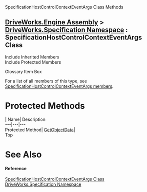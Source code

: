 SpecificationHostControlContextEventArgs Class Methods   
  
[DriveWorks.Engine Assembly](topic2156.md) > [DriveWorks.Specification Namespace](topic10764.md) : SpecificationHostControlContextEventArgs Class  
---  
  
Include Inherited Members    
Include Protected Members    


Glossary Item Box

For a list of all members of this type, see [SpecificationHostControlContextEventArgs members](topic11419.md).

# Protected Methods

| Name| Description  
---|---|---  
Protected Method| [GetObjectData](topic11426.md)|   
Top

# See Also

#### Reference

[SpecificationHostControlContextEventArgs Class](topic11418.md)   
[DriveWorks.Specification Namespace](topic10764.md)


